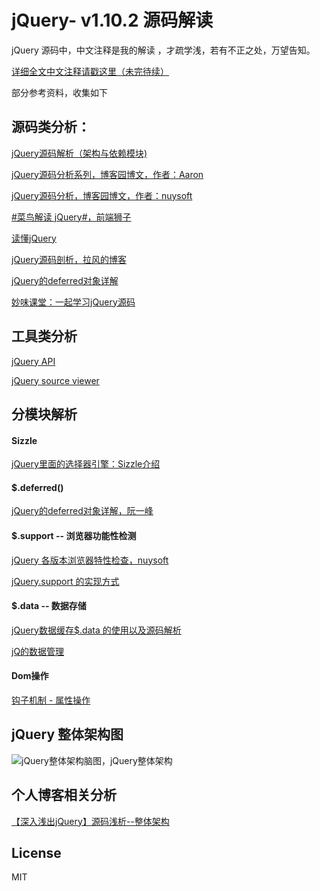 # jQuery- v1.10.2 源码解读

jQuery 源码中，中文注释是我的解读 ，才疏学浅，若有不正之处，万望告知。

[详细全文中文注释请戳这里（未完待续）](https://github.com/chokcoco/jQuery-/blob/master/jquery-1.10.2__read.js)


部分参考资料，收集如下

## 源码类分析：
[jQuery源码解析（架构与依赖模块)](http://www.imooc.com/view/172)

[jQuery源码分析系列，博客园博文，作者：Aaron](http://www.cnblogs.com/aaronjs/p/3279314.html)

[jQuery源码分析，博客园博文，作者：nuysoft](http://www.cnblogs.com/nuysoft/category/330604.html)

[#菜鸟解读 jQuery#，前端狮子](http://www.html-js.com/article/column/136?page=2)

[读懂jQuery](http://www.html-js.com/article/column/210)

[jQuery源码剖析，拉风的博客](http://rapheal.sinaapp.com/tag/jquery-2/)

[jQuery的deferred对象详解](http://www.ruanyifeng.com/blog/2011/08/a_detailed_explanation_of_jquery_deferred_object.html)

[妙味课堂：一起学习jQuery源码](http://bbs.miaov.com/forum.php?mod=viewthread&tid=7385)


## 工具类分析
[jQuery API](https://oscarotero.com/jquery/)

[jQuery source viewer](http://james.padolsey.com/jquery/)

## 分模块解析
#### Sizzle
[jQuery里面的选择器引擎：Sizzle介绍](http://www.cnblogs.com/bigbrother1984/p/4010492.html)

#### $.deferred()
[jQuery的deferred对象详解，阮一峰](http://www.ruanyifeng.com/blog/2011/08/a_detailed_explanation_of_jquery_deferred_object.html)

#### $.support -- 浏览器功能性检测
[jQuery 各版本浏览器特性检查，nuysoft](http://nuysoft.com/project/jQuery.support/report.html)

[jQuery.support 的实现方式](http://xxing22657-yahoo-com-cn.iteye.com/blog/1044984)

#### $.data -- 数据存储
[jQuery数据缓存$.data 的使用以及源码解析](https://segmentfault.com/a/1190000000626031)

[jQ的数据管理](http://www.html-js.com/article/cainiaojiedujQ-jQdishujuguanlizhongpian)

#### Dom操作
[钩子机制 - 属性操作](http://www.cnblogs.com/aaronjs/p/3387906.html)

## jQuery 整体架构图
![jQuery整体架构脑图，jQuery整体架构](https://raw.githubusercontent.com/chokcoco/jQuery-/master/mindMap/jQuery%E6%95%B4%E4%BD%93%E6%9E%B6%E6%9E%84.png)

## 个人博客相关分析
[【深入浅出jQuery】源码浅析--整体架构](http://www.cnblogs.com/coco1s/p/5261646.html)

## License
MIT
